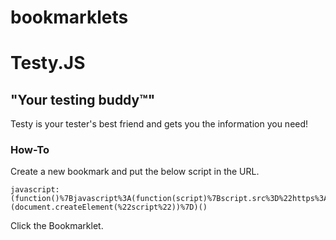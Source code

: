 # bookmarklets
# Testy.JS

## "Your testing buddy™"

Testy is your tester's best friend and gets you the information you need!

### How-To

Create a new bookmark and put the below script in the URL.
```
javascript:(function()%7Bjavascript%3A(function(script)%7Bscript.src%3D%22https%3A%2F%2Frawgit.com%2Fchawagne%2Fbookmarklets%2Fmaster%2Ftesty.js%22%3Bdocument.body.appendChild(script)%3B%7D)(document.createElement(%22script%22))%7D)()
```
Click the Bookmarklet.
